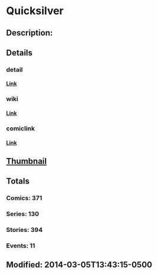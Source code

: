 # Quicksilver
## Description: 
## Details
### detail
#### [Link](http://marvel.com/comics/characters/1009524/quicksilver?utm_campaign=apiRef&utm_source=225578a89fc76f3d20fbffda5d17a88d)
### wiki
#### [Link](http://marvel.com/universe/Quicksilver?utm_campaign=apiRef&utm_source=225578a89fc76f3d20fbffda5d17a88d)
### comiclink
#### [Link](http://marvel.com/comics/characters/1009524/quicksilver?utm_campaign=apiRef&utm_source=225578a89fc76f3d20fbffda5d17a88d)
## [Thumbnail](http://i.annihil.us/u/prod/marvel/i/mg/6/f0/53176ffc42f58.jpg)
## Totals
### Comics: 371
### Series: 130
### Stories: 394
### Events: 11
## Modified: 2014-03-05T13:43:15-0500